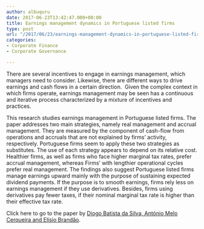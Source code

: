 ```yaml
---
author: albuquru
date: 2017-06-23T13:42:47.000+00:00
title: Earnings management dynamics in Portuguese listed firms
type: post
url: "/2017/06/23/earnings-management-dynamics-in-portuguese-listed-firms/"
categories:
- Corporate Finance
- Corporate Governance

---
```

There are several incentives to engage in earnings management, which managers need to consider. Likewise, there are different ways to drive earnings and cash flows in a certain direction.  Given the complex context in which firms operate, earnings management may be seen has a continuous and iterative process characterized by a mixture of incentives and practices.

This research studies earnings management in Portuguese listed firms. The paper addresses two main strategies, namely real management and accrual management. They are measured by the component of cash-flow from operations and accruals that are not explained by firms’ activity, respectively. Portuguese firms seem to apply these two strategies as substitutes. The use of each strategy appears to depend on its relative cost. Healthier firms, as well as firms who face higher marginal tax rates, prefer accrual management, whereas Firms’ with lengthier operational cycles prefer real management. The findings also suggest Portuguese listed firms manage earnings upward mainly with the purpose of sustaining expected dividend payments. If the purpose is to smooth earnings, firms rely less on earnings management if they use derivatives. Besides, firms using derivatives pay fewer taxes, if their nominal marginal tax rate is higher than their effective tax rate.

Click here to go to the paper by [Diogo Batista da Silva, António Melo Cerqueira and Elísio Brandão](https://ideas.repec.org/p/por/fepwps/587.html).